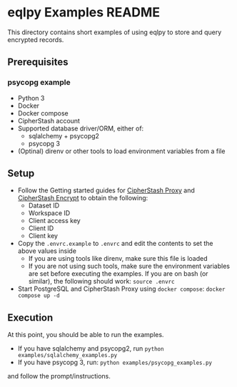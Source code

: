 # eqlpy Examples README

This directory contains short examples of using eqlpy to store and query encrypted records.

## Prerequisites

### psycopg example

* Python 3
* Docker
* Docker compose
* CipherStash account
* Supported database driver/ORM, either of:
    * sqlalchemy + psycopg2
    * psycopg 3
* (Optinal) direnv or other tools to load environment variables from a file

## Setup

* Follow the Getting started guides for [CipherStash Proxy](https://cipherstash.com/docs/getting-started/cipherstash-proxy) and [CipherStash Encrypt](https://cipherstash.com/docs/getting-started/cipherstash-encrypt) to obtain the following:
    * Dataset ID
    * Workspace ID
    * Client access key
    * Client ID
    * Client key
* Copy the `.envrc.example` to `.envrc` and edit the contents to set the above values inside
    * If you are using tools like direnv, make sure this file is loaded
    * If you are not using such tools, make sure the environment variables are set before executing the examples. If you are on bash (or similar), the following should work: `source .envrc`
* Start PostgreSQL and CipherStash Proxy using `docker compose`: `docker compose up -d`

## Execution

At this point, you should be able to run the examples.

* If you have sqlalchemy and psycopg2, run `python examples/sqlalchemy_examples.py`
* If you have psycopg 3, run: `python examples/psycopg_examples.py`

and follow the prompt/instructions.
